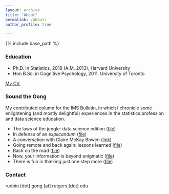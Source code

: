 ```yaml
---
layout: archive
title: "About"
permalink: /about/
author_profile: true

---
```


{% include base_path %}

### Education

* Ph.D. in Statistics, 2018 (A.M. 2013), Harvard University
* Hon B.Sc. in Cognitive Psychology, 2011, University of Toronto

[My CV.](https://RuobinGong.github.io/files/RG-cv.pdf)


### Sound the Gong

My contributed column for the IMS Bulletin, in which I chronicle some enlightening (and mostly delightful) experiences in the statistics profession and data science education.


* The laws of the jungle: data science edition ([file](https://RuobinGong.github.io/files/Gong2023-IMS52-1.pdf))
* In defense of an _explicandum_ ([file](https://RuobinGong.github.io/files/Gong2022-IMS51-7.pdf))
* A conversation with Claire McKay Bowen ([link](https://imstat.org/2022/04/01/ruobin-gong-interviews-claire-mckay-bowen/))
* Going remote and back again: lessons learned ([file](https://RuobinGong.github.io/files/Gong2021-IMS50-6.pdf))
* Back on the road ([file](https://RuobinGong.github.io/files/Gong2021-IMS50-3.pdf))
* Now, your information is beyond enigmatic ([file](https://RuobinGong.github.io/files/Gong2020-IMS49-2.pdf))
* There is fun in thinking just one step more ([file](https://RuobinGong.github.io/files/Gong2018-IMS47-8.pdf))



### Contact

ruobin [dot] gong [at] rutgers [dot] edu
